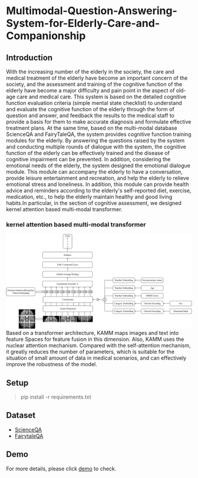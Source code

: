 # Multimodal-Question-Answering-System-for-Elderly-Care-and-Companionship

## Introduction
With the increasing number of the elderly in the society, the care and medical treatment of the elderly have become an important concern of the society, and the assessment and training of the cognitive function of the elderly have become a major difficulty and pain point in the aspect of old-age care and medical care. This system is based on the detailed cognitive function evaluation criteria (simple mental state checklist) to understand and evaluate the cognitive function of the elderly through the form of question and answer, and feedback the results to the medical staff to provide a basis for them to make accurate diagnosis and formulate effective treatment plans. At the same time, based on the multi-modal database ScienceQA and FairyTaleQA, the system provides cognitive function training modules for the elderly. By answering the questions raised by the system and conducting multiple rounds of dialogue with the system, the cognitive function of the elderly can be effectively trained and the disease of cognitive impairment can be prevented. In addition, considering the emotional needs of the elderly, the system designed the emotional dialogue module. This module can accompany the elderly to have a conversation, provide leisure entertainment and recreation, and help the elderly to relieve emotional stress and loneliness. In addition, this module can provide health advice and reminders according to the elderly's self-reported diet, exercise, medication, etc., to help the elderly maintain healthy and good living habits.In particular, in the section of cognitive assessment, we designed kernel attention based multi-modal transformer.

### kernel attention based multi-modal transformer
![KAMM](https://github.com/hajkeoadf/Multimodal-Question-Answering-System-for-Elderly-Care-and-Companionship/blob/main/images/KAMM.jpg)
Based on a transformer architecture, KAMM maps images and text into feature Spaces for feature fusion in this dimension. Also, KAMM uses the nuclear attention mechanism. Compared with the self-attention mechanism, it greatly reduces the number of parameters, which is suitable for the situation of small amount of data in medical scenarios, and can effectively improve the robustness of the model.

## Setup
> pip install -r requirements.txt

## Dataset
- [ScienceQA](https://github.com/lupantech/ScienceQA)
- [FairytaleQA](https://github.com/WorkInTheDark/FairytaleQA_QAG_System)

## Demo
For more details, please click [demo](https://github.com/hajkeoadf/Multimodal-Question-Answering-System-for-Elderly-Care-and-Companionship/blob/main/demo.mp4) to check.
